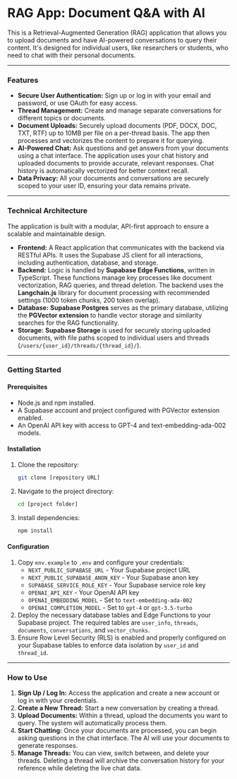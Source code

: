 # RAG App: Document Q&A with AI

This is a Retrieval-Augmented Generation (RAG) application that allows you to upload documents and have AI-powered conversations to query their content. It's designed for individual users, like researchers or students, who need to chat with their personal documents.

---

### Features

* **Secure User Authentication:** Sign up or log in with your email and password, or use OAuth for easy access.
* **Thread Management:** Create and manage separate conversations for different topics or documents.
* **Document Uploads:** Securely upload documents (PDF, DOCX, DOC, TXT, RTF) up to 10MB per file on a per-thread basis. The app then processes and vectorizes the content to prepare it for querying.
* **AI-Powered Chat:** Ask questions and get answers from your documents using a chat interface. The application uses your chat history and uploaded documents to provide accurate, relevant responses. Chat history is automatically vectorized for better context recall.
* **Data Privacy:** All your documents and conversations are securely scoped to your user ID, ensuring your data remains private.

---

### Technical Architecture

The application is built with a modular, API-first approach to ensure a scalable and maintainable design.

* **Frontend:** A React application that communicates with the backend via RESTful APIs. It uses the Supabase JS client for all interactions, including authentication, database, and storage.
* **Backend:** Logic is handled by **Supabase Edge Functions**, written in TypeScript. These functions manage key processes like document vectorization, RAG queries, and thread deletion. The backend uses the **Langchain.js** library for document processing with recommended settings (1000 token chunks, 200 token overlap).
* **Database:** **Supabase Postgres** serves as the primary database, utilizing the **PGVector extension** to handle vector storage and similarity searches for the RAG functionality.
* **Storage:** **Supabase Storage** is used for securely storing uploaded documents, with file paths scoped to individual users and threads (`/users/{user_id}/threads/{thread_id}/`).

---

### Getting Started

#### Prerequisites
* Node.js and npm installed.
* A Supabase account and project configured with PGVector extension enabled.
* An OpenAI API key with access to GPT-4 and text-embedding-ada-002 models.

#### Installation
1.  Clone the repository:
    ```bash
    git clone [repository URL]
    ```
2.  Navigate to the project directory:
    ```bash
    cd [project folder]
    ```
3.  Install dependencies:
    ```bash
    npm install
    ```

#### Configuration
1.  Copy `env.example` to `.env` and configure your credentials:
    * `NEXT_PUBLIC_SUPABASE_URL` - Your Supabase project URL
    * `NEXT_PUBLIC_SUPABASE_ANON_KEY` - Your Supabase anon key
    * `SUPABASE_SERVICE_ROLE_KEY` - Your Supabase service role key
    * `OPENAI_API_KEY` - Your OpenAI API key
    * `OPENAI_EMBEDDING_MODEL` - Set to `text-embedding-ada-002`
    * `OPENAI_COMPLETION_MODEL` - Set to `gpt-4` or `gpt-3.5-turbo`
2.  Deploy the necessary database tables and Edge Functions to your Supabase project. The required tables are `user_info`, `threads`, `documents`, `conversations`, and `vector_chunks`.
3.  Ensure Row Level Security (RLS) is enabled and properly configured on your Supabase tables to enforce data isolation by `user_id` and `thread_id`.

---

### How to Use

1.  **Sign Up / Log In:** Access the application and create a new account or log in with your credentials.
2.  **Create a New Thread:** Start a new conversation by creating a thread.
3.  **Upload Documents:** Within a thread, upload the documents you want to query. The system will automatically process them.
4.  **Start Chatting:** Once your documents are processed, you can begin asking questions in the chat interface. The AI will use your documents to generate responses.
5.  **Manage Threads:** You can view, switch between, and delete your threads. Deleting a thread will archive the conversation history for your reference while deleting the live chat data.